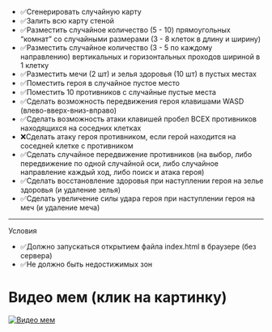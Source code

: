 - :white_check_mark:Сгенерировать случайную карту
- :white_check_mark:Залить всю карту стеной
- :white_check_mark:Разместить случайное количество (5 - 10) прямоугольных “комнат” со случайными размерами (3 - 8 клеток в длину и ширину)
- :white_check_mark:Разместить случайное количество (3 - 5 по каждому направлению)
вертикальных и горизонтальных проходов шириной в 1 клетку
- :white_check_mark:Разместить мечи (2 шт) и зелья здоровья (10 шт) в пустых местах
- :white_check_mark:Поместить героя в случайное пустое место
- :white_check_mark:Поместить 10 противников с случайные пустые места
- :white_check_mark:Сделать возможность передвижения героя клавишами WASD
(влево-вверх-вниз-вправо)
- :white_check_mark:Сделать возможность атаки клавишей пробел ВСЕХ противников
находящихся на соседних клетках
- :x:Сделать атаку героя противником, если герой находится на соседней клетке с противником
- :white_check_mark:Сделать случайное передвижение противников (на выбор, либо передвижение по одной случайной оси, либо случайное направление каждый ход, либо поиск и атака героя)
- :white_check_mark:Сделать восстановление здоровья при наступлении героя на зелье
здоровья (и удаление зелья)
- :white_check_mark:Сделать увеличение силы удара героя при наступлении героя на меч
(и удаление меча)
___
Условия
- :white_check_mark:Должно запускаться открытием файла index.html в браузере (без сервера)
- :white_check_mark:Не должно быть недостижимых зон


# Видео мем (клик на картинку)
[![Видео мем](https://www.nawpic.com/media/2020/gigachad-nawpic.jpg)](https://disk.yandex.ru/i/cU1zmxxqRQZznw)
